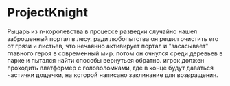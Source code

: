 # ProjectKnight

Рыцарь из n-королевства в процессе разведки случайно нашел заброшенный портал в лесу. ради любопытства он решил очистить его от грязи и листьев, что нечаянно активирует портал и "засасывает" главного героя в современный мир.
потом он очнулся среди деревьев в парке и пытался найти способы вернуться обратно. игрок должен проходить платформер с головоломками, где в конце будут даваться частички дощечки, на которой написано заклинание для возвращения.
